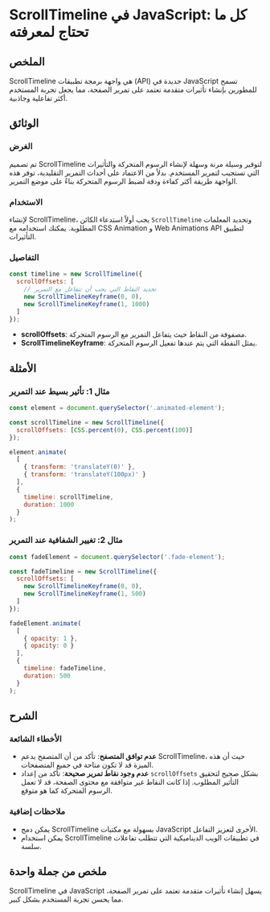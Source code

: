<!--
Meta Description: # ScrollTimeline في JavaScript: كل ما تحتاج لمعرفته ## الملخص ScrollTimeline هي واجهة برمجة تطبيقات (API) جديدة في JavaScript تسمح للمطورين بإنشاء تأث...
Meta Keywords: scrolltimeline, javascript, new, التمرير, الرسوم
-->

# ScrollTimeline في JavaScript: كل ما تحتاج لمعرفته

## الملخص
ScrollTimeline هي واجهة برمجة تطبيقات (API) جديدة في JavaScript تسمح للمطورين بإنشاء تأثيرات متقدمة تعتمد على تمرير الصفحة، مما يجعل تجربة المستخدم أكثر تفاعلية وجاذبية.

## الوثائق
### الغرض
تم تصميم ScrollTimeline لتوفير وسيلة مرنة وسهلة لإنشاء الرسوم المتحركة والتأثيرات التي تستجيب لتمرير المستخدم. بدلاً من الاعتماد على أحداث التمرير التقليدية، توفر هذه الواجهة طريقة أكثر كفاءة ودقة لضبط الرسوم المتحركة بناءً على موضع التمرير.

### الاستخدام
لإنشاء ScrollTimeline، يجب أولاً استدعاء الكائن `ScrollTimeline` وتحديد المعلمات المطلوبة. يمكنك استخدامه مع CSS Animation و Web Animations API لتطبيق التأثيرات.

### التفاصيل
```javascript
const timeline = new ScrollTimeline({
  scrollOffsets: [
    // تحديد النقاط التي يجب أن تتفاعل مع التمرير
    new ScrollTimelineKeyframe(0, 0),
    new ScrollTimelineKeyframe(1, 1000)
  ]
});
```
- **scrollOffsets**: مصفوفة من النقاط حيث يتفاعل التمرير مع الرسوم المتحركة.
- **ScrollTimelineKeyframe**: يمثل النقطة التي يتم عندها تفعيل الرسوم المتحركة.

## الأمثلة
### مثال 1: تأثير بسيط عند التمرير
```javascript
const element = document.querySelector('.animated-element');

const scrollTimeline = new ScrollTimeline({
  scrollOffsets: [CSS.percent(0), CSS.percent(100)]
});

element.animate(
  [
    { transform: 'translateY(0)' },
    { transform: 'translateY(100px)' }
  ],
  {
    timeline: scrollTimeline,
    duration: 1000
  }
);
```
### مثال 2: تغيير الشفافية عند التمرير
```javascript
const fadeElement = document.querySelector('.fade-element');

const fadeTimeline = new ScrollTimeline({
  scrollOffsets: [
    new ScrollTimelineKeyframe(0, 0),
    new ScrollTimelineKeyframe(1, 500)
  ]
});

fadeElement.animate(
  [
    { opacity: 1 },
    { opacity: 0 }
  ],
  {
    timeline: fadeTimeline,
    duration: 500
  }
);
```

## الشرح
### الأخطاء الشائعة
- **عدم توافق المتصفح**: تأكد من أن المتصفح يدعم ScrollTimeline، حيث أن هذه الميزة قد لا تكون متاحة في جميع المتصفحات.
- **عدم وجود نقاط تمرير صحيحة**: تأكد من إعداد `scrollOffsets` بشكل صحيح لتحقيق التأثير المطلوب. إذا كانت النقاط غير متوافقة مع محتوى الصفحة، قد لا تعمل الرسوم المتحركة كما هو متوقع.

### ملاحظات إضافية
- يمكن دمج ScrollTimeline بسهولة مع مكتبات JavaScript الأخرى لتعزيز التفاعل.
- يمكن استخدام ScrollTimeline في تطبيقات الويب الديناميكية التي تتطلب تفاعلات سلسة.

## ملخص من جملة واحدة
ScrollTimeline في JavaScript يسهل إنشاء تأثيرات متقدمة تعتمد على تمرير الصفحة، مما يحسن تجربة المستخدم بشكل كبير.
